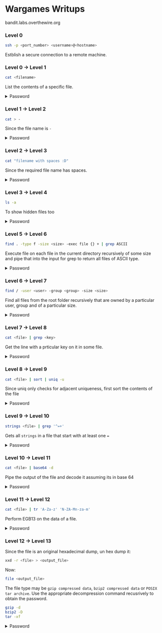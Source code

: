 # Wargames Writups

bandit.labs.overthewire.org

### Level 0


```sh
ssh -p <port_number> <username>@<hostname>
```

Estblish a secure connection to a remote machine.

### Level 0 -> Level 1
```sh
cat <filename>
```
List the contents of a specific file. 

<details>
  <summary>Password</summary>
  ZjLjTmM6FvvyRnrb2rfNWOZOTa6ip5If
</details>

### Level 1 -> Level 2

```sh
cat > -
```

Since the file name is `-`

<details>
  <summary>Password</summary>
  263JGJPfgU6LtdEvgfWU1XP5yac29mFx
</details>

### Level 2 -> Level 3

```sh
cat "filename with spaces :D"
```

Since the required file name has spaces.

<details>
  <summary>Password</summary>
  MNk8KNH3Usiio41PRUEoDFPqfxLPlSmx
</details>

### Level 3 -> Level 4

```sh
ls -a
```

To show hidden files too

<details>
  <summary>Password</summary>
  2WmrDFRmJIq3IPxneAaMGhap0pFhF3NJ
</details>

### Level 5 -> Level 6

```sh
find . -type f -size <size> -exec file {} + | grep ASCII 
```

Execute file on each file in the current directory recursively of some size and pipe that into the input for grep to return all files of ASCII type.

<details>
  <summary>Password</summary>
  HWasnPhtq9AVKe0dmk45nxy20cvUa6EG
</details>

### Level 6 -> Level 7

```sh
find / -user <user> -group <group> -size <size>
```

Find all files from the root folder recursively that are owned by a particular user, group and of a particular size.

<details>
  <summary>Password</summary>
  morbNTDkSW6jIlUc0ymOdMaLnOlFVAaj
</details>

### Level 7 -> Level 8

```sh
cat <file> | grep <key>
```

Get the line with a prticular key on it in some file.

<details>
  <summary>Password</summary>
  dfwvzFQi4mU0wfNbFOe9RoWskMLg7eEc
</details>

### Level 8 -> Level 9

```sh
cat <file> | sort | uniq -u
```

Since uniq only checks for adjacent uniqueness, first sort the contents of the file

<details>
  <summary>Password</summary>
  4CKMh1JI91bUIZZPXDqGanal4xvAg0JM
</details>

### Level 9 -> Level 10

```sh
strings <file> | grep '^=+'
```

Gets all `strings` in a file that start with at least one `=`

<details>
  <summary>Password</summary>
  FGUW5ilLVJrxX9kMYMmlN4MgbpfMiqey
</details>

### Level 10 -> Level 11

```sh
cat <file> | base64 -d
```

Pipe the output of the file and decode it assuming its in base 64

<details>
  <summary>Password</summary>
  dtR173fZKb0RRsDFSGsg2RWnpNVj3qRr
</details>

### Level 11 -> Level 12

```sh
cat <file> | tr 'A-Za-z' 'N-ZA-Mn-za-m'
```

Perform EGB13 on the data of a file.

<details>
  <summary>Password</summary>
  7x16WNeHIi5YkIhWsfFIqoognUTyj9Q4
</details>

### Level 12 -> Level 13

Since the file is an original hexadecimal dump, un hex dump it:

```sh
xxd -r <file> > <output_file>
```

Now:

```sh
file <output_file>
```

The file type may be `gzip compressed data`, `bzip2 compressed data` or `POSIX tar archive`. Use the appropriate decompression command recusrively to obtain the password.

```sh
gzip -d 
bzip2 -D
tar -xf
```

<details>
  <summary>Password</summary>
  FO5dwFsc0cbaIiH0h8J2eUks2vdTDwAn
</details>
